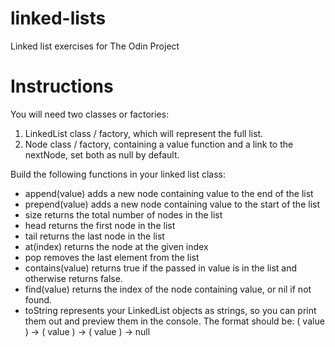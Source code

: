 # linked-lists
Linked list exercises for The Odin Project

# Instructions
You will need two classes or factories:

1) LinkedList class / factory, which will represent the full list.
2) Node class / factory, containing a value function and a link to the nextNode, set both as null by default.

Build the following functions in your linked list class:

- append(value) adds a new node containing value to the end of the list
- prepend(value) adds a new node containing value to the start of the list
- size returns the total number of nodes in the list
- head returns the first node in the list
- tail returns the last node in the list
- at(index) returns the node at the given index
- pop removes the last element from the list
- contains(value) returns true if the passed in value is in the list and otherwise returns false.
- find(value) returns the index of the node containing value, or nil if not found.
- toString represents your LinkedList objects as strings, so you can print them out and preview them in the console. The format should be: ( value ) -> ( value ) -> ( value ) -> null

